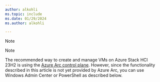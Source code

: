 ```yaml
---
author: alkohli
ms.topic: include
ms.date: 01/29/2024
ms.author: alkohli

---
```


> [!NOTE]
> > [!NOTE]
> The recommended way to create and manage VMs on Azure Stack HCI 23H2 is using the [Azure Arc control plane](azure-arc-vm-management-overview.md). However, since the functionality described in this article is not yet provided by Azure Arc, you can use Windows Admin Center or PowerShell as described below.
